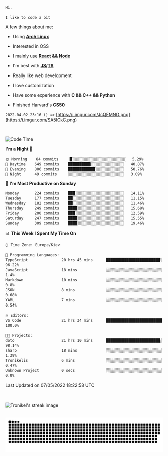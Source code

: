 ```
Hi.

I like to code a bit
```

A few things about me:

-   Using **[Arch Linux](https://archlinux.org/)**

-   Interested in OSS

-   I mainly use **[React](https://reactjs.org/) && [Node](https://nodejs.org/en/)**

-   I'm best with **[JS](https://www.javascript.com/)/[TS](https://www.typescriptlang.org/)**

-   Really like web development

-   I love customization

-   Have some experience with **C && C++ && Python**

-   Finished Harvard's **[CS50](https://cs50.harvard.edu)**

`2022-04-02_23:16 () =>` [https://i.imgur.com/JcQEMNG.png](https://i.imgur.com/SA5ICkC.png)

<br>

<!--START_SECTION:waka-->
![Code Time](http://img.shields.io/badge/Code%20Time-599%20hrs%2056%20mins-blue)

**I'm a Night 🦉** 

```text
🌞 Morning    84 commits     █░░░░░░░░░░░░░░░░░░░░░░░░   5.29% 
🌆 Daytime    649 commits    ██████████░░░░░░░░░░░░░░░   40.87% 
🌃 Evening    806 commits    ████████████░░░░░░░░░░░░░   50.76% 
🌙 Night      49 commits     ░░░░░░░░░░░░░░░░░░░░░░░░░   3.09%

```
📅 **I'm Most Productive on Sunday** 

```text
Monday       224 commits    ███░░░░░░░░░░░░░░░░░░░░░░   14.11% 
Tuesday      177 commits    ██░░░░░░░░░░░░░░░░░░░░░░░   11.15% 
Wednesday    182 commits    ██░░░░░░░░░░░░░░░░░░░░░░░   11.46% 
Thursday     249 commits    ████░░░░░░░░░░░░░░░░░░░░░   15.68% 
Friday       200 commits    ███░░░░░░░░░░░░░░░░░░░░░░   12.59% 
Saturday     247 commits    ████░░░░░░░░░░░░░░░░░░░░░   15.55% 
Sunday       309 commits    ████░░░░░░░░░░░░░░░░░░░░░   19.46%

```


📊 **This Week I Spent My Time On** 

```text
⌚︎ Time Zone: Europe/Kiev

💬 Programming Languages: 
TypeScript               20 hrs 45 mins      ████████████████████████░   96.22% 
JavaScript               18 mins             ░░░░░░░░░░░░░░░░░░░░░░░░░   1.4% 
Markdown                 10 mins             ░░░░░░░░░░░░░░░░░░░░░░░░░   0.8% 
JSON                     8 mins              ░░░░░░░░░░░░░░░░░░░░░░░░░   0.68% 
YAML                     7 mins              ░░░░░░░░░░░░░░░░░░░░░░░░░   0.54%

🔥 Editors: 
VS Code                  21 hrs 34 mins      █████████████████████████   100.0%

🐱‍💻 Projects: 
doto                     21 hrs 10 mins      ████████████████████████░   98.14% 
sharp                    18 mins             ░░░░░░░░░░░░░░░░░░░░░░░░░   1.39% 
Tronikelis               6 mins              ░░░░░░░░░░░░░░░░░░░░░░░░░   0.47% 
Unknown Project          0 secs              ░░░░░░░░░░░░░░░░░░░░░░░░░   0.0%

```


 Last Updated on 07/05/2022 18:22:58 UTC
<!--END_SECTION:waka-->

<br>

<p><img align="center" src="https://github-readme-streak-stats.herokuapp.com/?user=Tronikelis&theme=dark" alt="Tronikel's streak image" /></p>

<br>

<img title="" src="https://raw.githubusercontent.com/Tronikelis/Tronikelis/output/github-contribution-grid-snake.svg" alt="very cool snake thingey" data-align="left">
